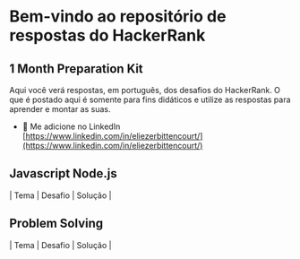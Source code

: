 # Bem-vindo ao repositório de respostas do HackerRank

## 1 Month Preparation Kit

Aqui você verá respostas, em português, dos desafios do HackerRank.
O que é postado aqui é somente para fins didáticos e utilize as respostas para aprender e montar as suas.

- 📄 Me adicione no LinkedIn [https://www.linkedin.com/in/eliezerbittencourt/](https://www.linkedin.com/in/eliezerbittencourt/)

## Javascript Node.js

| Tema | Desafio | Solução |

## Problem Solving

| Tema | Desafio | Solução |
